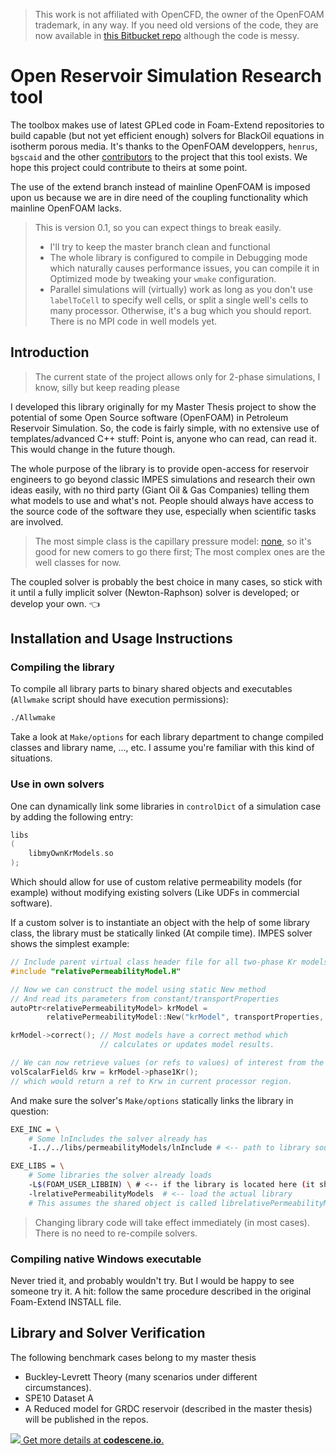 > This work is not affiliated with OpenCFD, the owner of the OpenFOAM trademark, in any
> way.
> If you need old versions of the code, they are now available in 
> [this Bitbucket repo](https://bitbucket.org/FoamScience/reservoir-simulator/src) 
> although the code is messy.


# Open Reservoir Simulation Research tool

The toolbox makes use of latest GPLed code in Foam-Extend repositories to build capable
(but not yet efficient enough) solvers for BlackOil equations in isotherm porous media.
It's thanks to the OpenFOAM developpers, `henrus`, `bgscaid` and the other 
[contributors](https://github.com/Unofficial-Extend-Project-Mirror/foam-extend-foam-extend-4.0/graphs/contributors)
to the project that this tool exists. We hope this project could contribute to theirs at 
some point.

The use of the extend branch instead of mainline OpenFOAM is imposed upon us because we
are in dire need of the coupling functionality which mainline OpenFOAM lacks.

> This is version 0.1, so you can expect things to break easily.
> - I'll try to keep the master branch clean and functional
> - The whole library is configured to compile in Debugging mode which naturally causes performance issues,
>   you can compile it in Optimized mode by tweaking your `wmake` configuration.
> - Parallel simulations will (virtually) work as long as you don't use `labelToCell` to
>   specify well cells, or split a single well's cells to many processor. Otherwise, it's
>   a bug which you should report. There is no MPI code in well models yet.

## Introduction

> The current state of the project allows only for 2-phase simulations, I know, silly but
> keep reading please

I developed this library originally for my Master Thesis project to show the potential of 
some Open Source software (OpenFOAM) in Petroleum Reservoir Simulation. So, the code is fairly
simple, with no extensive use of templates/advanced C++ stuff: Point is, anyone who can
read, can read it. This would change in the future though.

The whole purpose of the library is to provide open-access for reservoir engineers to go 
beyond classic IMPES simulations and research their own ideas easily, with no third party 
(Giant Oil & Gas Companies) telling them what models to use and what's not. People should 
always have access to the source code of the software they use, especially when scientific
tasks are involved.

> The most simple class is the capillary pressure model: 
> [none](https://github.com/FoamScience/OpenRSR/blob/master/libs/capillaryPressureModels/none/none.H), 
> so it's good for new comers to go 
> there first; The most complex ones are the well classes for now.

The coupled solver is probably the best choice in many cases, so stick with it until a
fully implicit solver (Newton-Raphson) solver is developed; or develop your own. :point_left:

## Installation and Usage Instructions

### Compiling the library

To compile all library parts to binary shared objects and
executables
(`Allwmake` script should have execution permissions):

```sh
./Allwmake
```

Take a look at `Make/options` for each library department to change 
compiled classes and library name, ..., etc. I assume you're familiar with this kind of
situations.

### Use in own solvers

One can dynamically link some libraries in `controlDict` of a simulation 
case by adding the following entry:

```cpp
libs
(
    libmyOwnKrModels.so
);
```

Which should allow for use of custom relative permeability models (for example) 
without modifying existing solvers (Like UDFs in commercial software).

If a custom solver is to instantiate an object with the help
of some library class, the library must be statically linked (At compile time).
IMPES solver shows the simplest example:

```cpp
// Include parent virtual class header file for all two-phase Kr models
#include "relativePermeabilityModel.H"

// Now we can construct the model using static New method
// And read its parameters from constant/transportProperties
autoPtr<relativePermeabilityModel> krModel = 
        relativePermeabilityModel::New("krModel", transportProperties, Sw);

krModel->correct(); // Most models have a correct method which 
                    // calculates or updates model results.

// We can now retrieve values (or refs to values) of interest from the class
volScalarField& krw = krModel->phase1Kr();
// which would return a ref to Krw in current processor region.
```

And make sure the solver's `Make/options` statically links the library in
question:

```sh
EXE_INC = \
    # Some lnIncludes the solver already has
    -I../../libs/permeabilityModels/lnInclude # <-- path to library sources

EXE_LIBS = \
    # Some libraries the solver already loads
    -L$(FOAM_USER_LIBBIN) \ # <-- if the library is located here (it should)
    -lrelativePermeabilityModels  # <-- load the actual library
    # This assumes the shared object is called librelativePermeabilityModels.so
```

> Changing library code will take effect immediately (in most cases). There
> is no need to re-compile solvers.

### Compiling native Windows executable

Never tried it, and probably wouldn't try. But I would be happy to see someone try it.
A hit: follow the same procedure described in the original Foam-Extend INSTALL file.

## Library and Solver Verification

The following benchmark cases belong to my master thesis

- Buckley-Levrett Theory (many scenarios under different circumstances).
- SPE10 Dataset A
- A Reduced model for GRDC reservoir (described in the master thesis) will be published 
  in the repos.


[![](https://codescene.io/projects/6391/status.svg) Get more details at **codescene.io**.](https://codescene.io/projects/6391/jobs/latest-successful/results)
